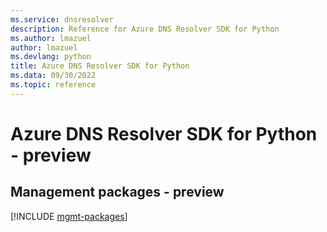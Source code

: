 ```yaml
---
ms.service: dnsresolver
description: Reference for Azure DNS Resolver SDK for Python
ms.author: lmazuel
author: lmazuel
ms.devlang: python
title: Azure DNS Resolver SDK for Python
ms.data: 09/30/2022
ms.topic: reference
---
```

# Azure DNS Resolver SDK for Python - preview

## Management packages - preview
[!INCLUDE [mgmt-packages](dns-resolver-mgmt-index.md)]
